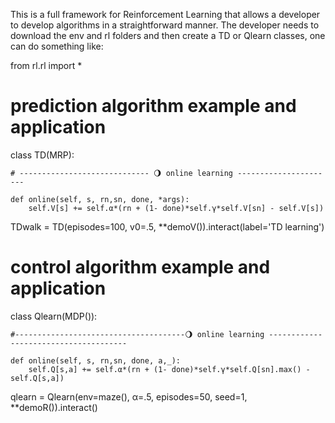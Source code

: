 This is a full framework for Reinforcement Learning that allows a developer to develop algorithms in a straightforward manner.
The developer needs to download the env and rl folders and then create a TD or Qlearn classes, one can do something like:

from rl.rl import *

# prediction algorithm example and application

class TD(MRP):

    # ----------------------------- 🌖 online learning ----------------------    
    
    def online(self, s, rn,sn, done, *args): 
        self.V[s] += self.α*(rn + (1- done)*self.γ*self.V[sn] - self.V[s])


TDwalk = TD(episodes=100, v0=.5, **demoV()).interact(label='TD learning')





# control algorithm example and application

class Qlearn(MDP()):

    #--------------------------------------🌖 online learning --------------------------------------
    
    def online(self, s, rn,sn, done, a,_):
        self.Q[s,a] += self.α*(rn + (1- done)*self.γ*self.Q[sn].max() - self.Q[s,a])


qlearn = Qlearn(env=maze(), α=.5, episodes=50, seed=1, **demoR()).interact()
